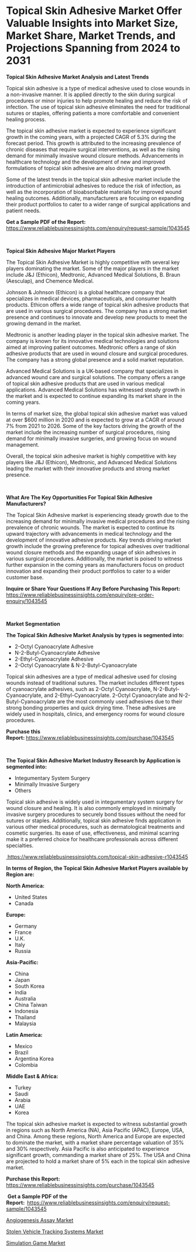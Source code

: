 <p><h1>Topical Skin Adhesive Market Offer Valuable Insights into Market Size, Market Share, Market Trends, and Projections Spanning from 2024 to 2031</h1></p><p><strong>Topical Skin Adhesive Market Analysis and Latest Trends</strong></p>
<p><p>Topical skin adhesive is a type of medical adhesive used to close wounds in a non-invasive manner. It is applied directly to the skin during surgical procedures or minor injuries to help promote healing and reduce the risk of infection. The use of topical skin adhesive eliminates the need for traditional sutures or staples, offering patients a more comfortable and convenient healing process.</p><p>The topical skin adhesive market is expected to experience significant growth in the coming years, with a projected CAGR of 5.3% during the forecast period. This growth is attributed to the increasing prevalence of chronic diseases that require surgical interventions, as well as the rising demand for minimally invasive wound closure methods. Advancements in healthcare technology and the development of new and improved formulations of topical skin adhesive are also driving market growth.</p><p>Some of the latest trends in the topical skin adhesive market include the introduction of antimicrobial adhesives to reduce the risk of infection, as well as the incorporation of bioabsorbable materials for improved wound healing outcomes. Additionally, manufacturers are focusing on expanding their product portfolios to cater to a wider range of surgical applications and patient needs.</p></p>
<p><strong>Get a Sample PDF of the Report:&nbsp;</strong> <a href="https://www.reliablebusinessinsights.com/enquiry/request-sample/1043545">https://www.reliablebusinessinsights.com/enquiry/request-sample/1043545</a></p>
<p>&nbsp;</p>
<p><strong>Topical Skin Adhesive Major Market Players</strong></p>
<p><p>The Topical Skin Adhesive Market is highly competitive with several key players dominating the market. Some of the major players in the market include J&J (Ethicon), Medtronic, Advanced Medical Solutions, B. Braun (Aesculap), and Chemence Medical.</p><p>Johnson & Johnson (Ethicon) is a global healthcare company that specializes in medical devices, pharmaceuticals, and consumer health products. Ethicon offers a wide range of topical skin adhesive products that are used in various surgical procedures. The company has a strong market presence and continues to innovate and develop new products to meet the growing demand in the market.</p><p>Medtronic is another leading player in the topical skin adhesive market. The company is known for its innovative medical technologies and solutions aimed at improving patient outcomes. Medtronic offers a range of skin adhesive products that are used in wound closure and surgical procedures. The company has a strong global presence and a solid market reputation.</p><p>Advanced Medical Solutions is a UK-based company that specializes in advanced wound care and surgical solutions. The company offers a range of topical skin adhesive products that are used in various medical applications. Advanced Medical Solutions has witnessed steady growth in the market and is expected to continue expanding its market share in the coming years.</p><p>In terms of market size, the global topical skin adhesive market was valued at over $600 million in 2020 and is expected to grow at a CAGR of around 7% from 2021 to 2026. Some of the key factors driving the growth of the market include the increasing number of surgical procedures, rising demand for minimally invasive surgeries, and growing focus on wound management.</p><p>Overall, the topical skin adhesive market is highly competitive with key players like J&J (Ethicon), Medtronic, and Advanced Medical Solutions leading the market with their innovative products and strong market presence.</p></p>
<p>&nbsp;</p>
<p><strong>What Are The Key Opportunities For Topical Skin Adhesive Manufacturers?</strong></p>
<p><p>The Topical Skin Adhesive market is experiencing steady growth due to the increasing demand for minimally invasive medical procedures and the rising prevalence of chronic wounds. The market is expected to continue its upward trajectory with advancements in medical technology and the development of innovative adhesive products. Key trends driving market growth include the growing preference for topical adhesives over traditional wound closure methods and the expanding usage of skin adhesives in various surgical procedures. Additionally, the market is poised to witness further expansion in the coming years as manufacturers focus on product innovation and expanding their product portfolios to cater to a wider customer base.</p></p>
<p><strong>Inquire or Share Your Questions If Any Before Purchasing This Report:</strong> <a href="https://www.reliablebusinessinsights.com/enquiry/pre-order-enquiry/1043545">https://www.reliablebusinessinsights.com/enquiry/pre-order-enquiry/1043545</a></p>
<p>&nbsp;</p>
<p><strong>Market Segmentation</strong></p>
<p><strong>The Topical Skin Adhesive Market Analysis by types is segmented into:</strong></p>
<p><ul><li>2-Octyl Cyanoacrylate Adhesive</li><li>N-2-Butyl-Cyanoacrylate Adhesive</li><li>2-Ethyl-Cyanoacrylate Adhesive</li><li>2-Octyl Cyanoacrylate & N-2-Butyl-Cyanoacrylate</li></ul></p>
<p><p>Topical skin adhesives are a type of medical adhesive used for closing wounds instead of traditional sutures. The market includes different types of cyanoacrylate adhesives, such as 2-Octyl Cyanoacrylate, N-2-Butyl-Cyanoacrylate, and 2-Ethyl-Cyanoacrylate. 2-Octyl Cyanoacrylate and N-2-Butyl-Cyanoacrylate are the most commonly used adhesives due to their strong bonding properties and quick drying time. These adhesives are widely used in hospitals, clinics, and emergency rooms for wound closure procedures.</p></p>
<p><strong>Purchase this Report:&nbsp;</strong><a href="https://www.reliablebusinessinsights.com/purchase/1043545">https://www.reliablebusinessinsights.com/purchase/1043545</a></p>
<p>&nbsp;</p>
<p><strong>The Topical Skin Adhesive Market Industry Research by Application is segmented into:</strong></p>
<p><ul><li>Integumentary System Surgery</li><li>Minimally Invasive Surgery</li><li>Others</li></ul></p>
<p><p>Topical skin adhesive is widely used in integumentary system surgery for wound closure and healing. It is also commonly employed in minimally invasive surgery procedures to securely bond tissues without the need for sutures or staples. Additionally, topical skin adhesive finds application in various other medical procedures, such as dermatological treatments and cosmetic surgeries. Its ease of use, effectiveness, and minimal scarring make it a preferred choice for healthcare professionals across different specialties.</p></p>
<p><a href="https://www.reliablebusinessinsights.com/topical-skin-adhesive-r1043545">&nbsp;https://www.reliablebusinessinsights.com/topical-skin-adhesive-r1043545</a></p>
<p><strong>In terms of Region, the Topical Skin Adhesive Market Players available by Region are:</strong></p>
<p>
    <p> <strong> North America: </strong>
        <ul>
            <li>United States</li>
            <li>Canada</li>
        </ul>
        </p> 
    <p> <strong> Europe: </strong>
        <ul>
            <li>Germany</li>
            <li>France</li>
            <li>U.K.</li>
            <li>Italy</li>
            <li>Russia</li>
        </ul>
        </p> 
    <p> <strong> Asia-Pacific: </strong>
        <ul>
            <li>China</li>
            <li>Japan</li>
            <li>South Korea</li>
            <li>India</li>
            <li>Australia</li>
            <li>China Taiwan</li>
            <li>Indonesia</li>
            <li>Thailand</li>
            <li>Malaysia</li>
        </ul>
        </p> 
    <p> <strong> Latin America: </strong>
        <ul>
            <li>Mexico</li>
            <li>Brazil</li>
            <li>Argentina Korea</li>
            <li>Colombia</li>
        </ul>
        </p> 
    <p> <strong> Middle East & Africa: </strong>
        <ul>
            <li>Turkey</li>
            <li>Saudi</li>
            <li>Arabia</li>
            <li>UAE</li>
            <li>Korea</li>
        </ul>
    </p>
    </p>
<p><p>The topical skin adhesive market is expected to witness substantial growth in regions such as North America (NA), Asia Pacific (APAC), Europe, USA, and China. Among these regions, North America and Europe are expected to dominate the market, with a market share percentage valuation of 35% and 30% respectively. Asia Pacific is also anticipated to experience significant growth, commanding a market share of 25%. The USA and China are projected to hold a market share of 5% each in the topical skin adhesive market.</p></p>
<p><strong>Purchase this Report: </strong><a href="https://www.reliablebusinessinsights.com/purchase/1043545">https://www.reliablebusinessinsights.com/purchase/1043545</a></p>
<p>&nbsp;<strong>Get a Sample PDF of the Report:&nbsp;&nbsp;</strong><a href="https://www.reliablebusinessinsights.com/enquiry/request-sample/1043545">https://www.reliablebusinessinsights.com/enquiry/request-sample/1043545</a></p>
<p><strong></strong></p>
<p><p><a href="https://view.publitas.com/reportprime-1/angiogenesis-assay-market-share-and-new-trends-analysis-by-its-type-application-end-use-and-forecast-for-period-from-2024-to-2031/">Angiogenesis Assay Market</a></p><p><a href="https://github.com/Krish2023na/Market-Research-Report-List-5/blob/main/stolen-vehicle-tracking-systems-market.md">Stolen Vehicle Tracking Systems Market</a></p><p><a href="https://github.com/RickHolmes3/Market-Research-Report-List-5/blob/main/simulation-game-market.md">Simulation Game Market</a></p></p>